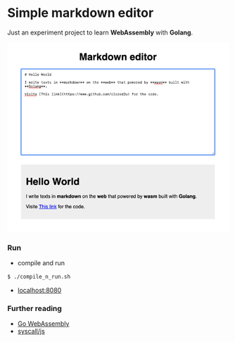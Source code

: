 # Simple markdown editor

Just an experiment project to learn **WebAssembly** with **Golang**.

![Screen shot](/go-wasm-markdown-ss.png?raw=true)

### Run
- compile and run
```bash
$ ./compile_n_run.sh
```
- [localhost:8080](http://localhost:8080)

### Further reading
- [Go WebAssembly](https://github.com/golang/go/wiki/WebAssembly)
- [syscall/js](https://golang.org/pkg/syscall/js/)
